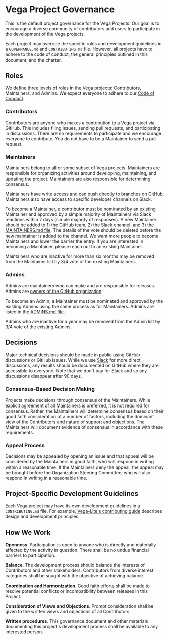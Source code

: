 # Vega Project Governance

This is the default project governance for the Vega Projects. Our goal is to encourage a diverse community of contributors and users to participate in the development of the Vega projects.

Each project may override the specific roles and development guidelines in a `GOVERNANCE.md` and `CONTRIBUTING.md` file. However, all projects have to adhere to the code of conduct, the general principles outlined in this document, and the charter.

## Roles

We define three levels of roles in the Vega projects: Contributors, Maintainers, and Admins. We expect everyone to adhere to our [Code of Conduct](CODE_OF_CONDUCT.md).

### Contributors

Contributors are anyone who makes a contribution to a Vega project via GitHub. This includes filing issues, sending pull requests, and participating in discussions. There are no requirements to participate and we encourage everyone to contribute. You do not have to be a Maintainer to send a pull request.

### Maintainers

Maintainers belong to all or some subset of Vega projects. Maintainers are responsible for organizing activities around developing, maintaining, and updating the project. Maintainers are also responsible for determining consensus.

Maintainers have write access and can push directly to branches on GitHub. Maintainers also have access to specific developer channels on Slack.

To become a Maintainer, a contributor must be nominated by an existing Maintainer and approved by a simple majority of Maintainers via Slack reactions within 7 days (simple majority of responses). A new Maintainer should be added to 1) the GitHub team, 2) the Slack channel, and 3) the [MAINTAINERS.md file](MAINTAINERS.md). The details of the vote should be deleted before the new maintainer is added to the channel. We want more people to become Maintainers and lower the barrier the entry. If you are interested in becoming a Maintainer, please reach out to an existing Maintainer.

Maintainers who are inactive for more than six months may be removed from the Maintainer list by 3/4 vote of the existing Maintainers.

### Admins

Admins are maintainers who can make and are responsible for releases. Admins are [owners of the GitHub organization](https://docs.github.com/en/organizations/managing-peoples-access-to-your-organization-with-roles/roles-in-an-organization#organization-owners).

To become an Admin, a Maintainer must be nominated and approved by the existing Admins using the same process as for Maintainers. Admins are listed in the [ADMINS.md file](ADMINS.md).

Admins who are inactive for a year may be removed from the Admin list by 3/4 vote of the existing Admins.

## Decisions

Major technical decisions should be made in public using GitHub discussions or GitHub issues. While we use [Slack](https://bit.ly/join-vega-slack-2022) for more direct discussions, any results should be documented on GitHub where they are accessible to everyone. Note that we don't pay for Slack and so any discussions disappear after 90 days.

### Consensus-Based Decision Making

Projects make decisions through consensus of the Maintainers. While explicit agreement of all Maintainers is preferred, it is not required for consensus. Rather, the Maintainers will determine consensus based on their good faith consideration of a number of factors, including the dominant view of the Contributors and nature of support and objections. The Maintainers will document evidence of consensus in accordance with these requirements.

### Appeal Process

Decisions may be appealed by opening an issue and that appeal will be considered by the Maintainers in good faith, who will respond in writing within a reasonable time. If the Maintainers deny the appeal, the appeal may be brought before the Organization Steering Committee, who will also respond in writing in a reasonable time.

## Project-Specific Development Guidelines

Each Vega project may have its own development guidelines in a `CONTRIBUTING.md` file. For example, [Vega-Lite's contributing guide](https://github.com/vega/vega-lite/blob/main/CONTRIBUTING.md) describes design and development principles.

## How We Work

**Openness**. Participation is open to anyone who is directly and materially affected by the activity in question. There shall be no undue financial barriers to participation.

**Balance**. The development process should balance the interests of Contributors and other stakeholders. Contributors from diverse interest categories shall be sought with the objective of achieving balance.

**Coordination and Harmonization**. Good faith efforts shall be made to resolve potential conflicts or incompatibility between releases in this Project.

**Consideration of Views and Objections**. Prompt consideration shall be given to the written views and objections of all Contributors.

**Written procedures**. This governance document and other materials documenting this project's development process shall be available to any interested person.
